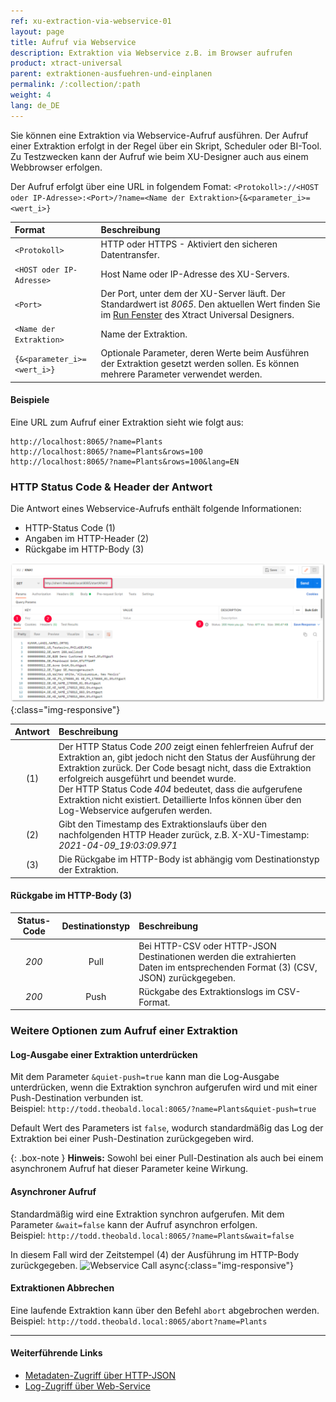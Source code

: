 ```yaml
---
ref: xu-extraction-via-webservice-01
layout: page
title: Aufruf via Webservice
description: Extraktion via Webservice z.B. im Browser aufrufen
product: xtract-universal
parent: extraktionen-ausfuehren-und-einplanen
permalink: /:collection/:path
weight: 4
lang: de_DE
---
```

Sie können eine Extraktion via Webservice-Aufruf ausführen. 
Der Aufruf einer Extraktion erfolgt in der Regel über ein Skript, Scheduler oder BI-Tool. 
Zu Testzwecken kann der Aufruf wie beim XU-Designer auch aus einem Webbrowser erfolgen.

Der Aufruf erfolgt über eine URL in folgendem Fomat: `<Protokoll>://<HOST oder IP-Adresse>:<Port>/?name=<Name der Extraktion>{&<parameter_i>=<wert_i>}`

 Format | Beschreibung
:----------- | :------------
`<Protokoll>` | HTTP oder HTTPS - Aktiviert den sicheren Datentransfer.
`<HOST oder IP-Adresse>` | Host Name oder IP-Adresse des XU-Servers.
`<Port>` | Der Port, unter dem der XU-Server läuft. Der Standardwert ist *8065*. Den aktuellen Wert finden Sie im [Run Fenster](../erste-schritte/eine-extraktion-ausfuehren#extraktion-ausführen) des Xtract Universal Designers.
`<Name der Extraktion>` | Name der Extraktion.
`{&<parameter_i>=<wert_i>}` | Optionale Parameter, deren Werte beim Ausführen der Extraktion gesetzt werden sollen. Es können mehrere Parameter verwendet werden.

#### Beispiele  
Eine URL zum Aufruf einer Extraktion sieht wie folgt aus:

```
http://localhost:8065/?name=Plants
http://localhost:8065/?name=Plants&rows=100
http://localhost:8065/?name=Plants&rows=100&lang=EN
```

### HTTP Status Code & Header der Antwort
Die Antwort eines Webservice-Aufrufs enthält folgende Informationen:
- HTTP-Status Code (1)
- Angaben im HTTP-Header (2)
- Rückgabe im HTTP-Body (3)

![Webservice Call pull](/img/content/xu/automation/webservice/xu_call_webservice_csv.png){:class="img-responsive"}

Antwort | Beschreibung
:----------:| :------------
 (1) | Der HTTP Status Code *200* zeigt einen fehlerfreien Aufruf der Extraktion an, gibt jedoch nicht den Status der Ausführung der Extraktion zurück. Der Code besagt nicht, dass die Extraktion erfolgreich ausgeführt und beendet wurde. <br>Der HTTP Status Code *404* bedeutet, dass die aufgerufene Extraktion nicht existiert. Detaillierte Infos können über den Log-Webservice aufgerufen werden.
 (2) | Gibt den Timestamp des Extraktionslaufs über den nachfolgenden HTTP Header zurück, z.B. X-XU-Timestamp: *2021-04-09_19:03:09.971*
 (3) | Die Rückgabe im HTTP-Body ist abhängig vom Destinationstyp der Extraktion. 

#### Rückgabe im HTTP-Body (3)

Status-Code | Destinationstyp | Beschreibung
:----------: | :-----------: | :-----
*200* | Pull | Bei HTTP-CSV oder HTTP-JSON Destinationen werden die extrahierten Daten im entsprechenden Format (3) (CSV, JSON) zurückgegeben.
*200* | Push | Rückgabe des Extraktionslogs im CSV-Format.

### Weitere Optionen zum Aufruf einer Extraktion

#### Log-Ausgabe einer Extraktion unterdrücken 
Mit dem Parameter `&quiet-push=true` kann man die Log-Ausgabe unterdrücken, wenn die Extraktion synchron aufgerufen wird und mit einer Push-Destination verbunden ist. <br>
Beispiel: `http://todd.theobald.local:8065/?name=Plants&quiet-push=true`

Default Wert des Parameters ist `false`, wodurch standardmäßig das Log der Extraktion bei einer Push-Destination zurückgegeben wird. 

{: .box-note }
**Hinweis:** Sowohl bei einer Pull-Destination als auch bei einem asynchronem Aufruf hat dieser Parameter keine Wirkung.

#### Asynchroner Aufruf
Standardmäßig wird eine Extraktion synchron aufgerufen. Mit dem Parameter `&wait=false` kann der Aufruf asynchron erfolgen.<br> 
Beispiel: `http://todd.theobald.local:8065/?name=Plants&wait=false`

In diesem Fall wird der Zeitstempel (4) der Ausführung im HTTP-Body zurückgegeben.
![Webservice Call async](/img/content/xu/automation/webservice/xu_call_webservice_push_asynch.png){:class="img-responsive"}

#### Extraktionen Abbrechen
Eine laufende Extraktion kann über den Befehl `abort` abgebrochen werden.<br>
Beispiel: `http://todd.theobald.local:8065/abort?name=Plants`

****
#### Weiterführende Links
- [Metadaten-Zugriff über HTTP-JSON](../fortgeschrittene-techniken/metadata-zugriff-ueber-http-json)
- [Log-Zugriff über Web-Service](../logging/log-zugriff-ueber-http)
